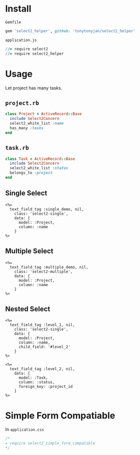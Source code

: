 Install
=======

`Gemfile`

```ruby
gem 'select2_helper', github: 'tonytonyjan/select2_helper'
```

`application.js`

```coffee
//= require select2
//= require select2_helper
```

Usage
=======

Let project has many tasks.

`project.rb`
------------

```ruby
class Project < ActiveRecord::Base
  include Select2Concern
  select2_white_list :name
  has_many :tasks
end

```

`task.rb`
---------

```ruby
class Task < ActiveRecord::Base
  include Select2Concern
  select2_white_list :status
  belongs_to :project
end
```

Single Select
-------------

```erb
<%=
  text_field_tag :single_demo, nil,
    class: 'select2-single',
    data: {
      model: :Project,
      column: :name
    }
%>
```


Multiple Select
---------------

```erb
<%=
  text_field_tag :multiple_demo, nil,
    class: 'select2-multiple',
    data: {
      model: :Project,
      column: :name
    }
%>
```

Nested Select
-------------

```erb
<%=
  text_field_tag :level_1, nil,
    class: 'select2-single',
    data: {
      model: :Project,
      column: :name,
      child_field: '#level_2'
    }
%>

<%=
  text_field_tag :level_2, nil,
    data: {
      model: :Task,
      column: :status,
      foreign_key: :project_id
    }
%>
```

Simple Form Compatiable
=======================

In `application.css`

```css
/*
= require select2_simple_form_compatible
*/
```
